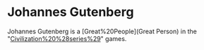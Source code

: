 # Johannes Gutenberg

Johannes Gutenberg is a [Great%20People](Great Person) in the "[Civilization%20%28series%29](Civilization)" games.